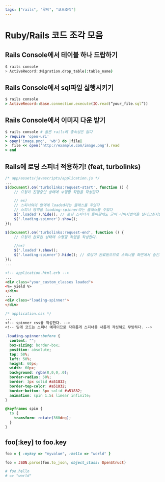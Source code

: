 ```yaml
---
tags: ["rails", "루비", "코드조각"]
---
```

# Ruby/Rails 코드 조각 모음

## Rails Console에서 테이블 하나 드랍하기

```bash
$ rails console
> ActiveRecord::Migration.drop_table(:table_name)
```

## Rails Console에서 sql파일 실행시키기

```ruby
$ rails console
> ActiveRecord::Base.connection.execute(IO.read(“your_file.sql”))
```

## Rails Console에서 이미지 다운 받기

```ruby
$ rails console # 물론 rails에 종속성은 없다
> require 'open-uri'
> open('image.png', 'wb') do |file|
>  file << open('http://example.com/image.png').read
> end
```

## Rails에 로딩 스피너 적용하기! (feat, turbolinks)


```javascript
/* app/assets/javascripts/application.js */
...
$(document).on('turbolinks:request-start', function () {
    // 요청이 진행중인 상태에 수행할 작업을 작성한다

    // ex)
    // 스피너외의 영역에 loaded라는 클래스를 주었다
    // 스피너 영역을 loading-spinner라는 클래스를 주었다
    $('.loaded').hide(); // 로딩 스피너가 돌아갈때도 굳이 나머지영역을 날리고싶지않다면 hide를 안해도 무방하다.
    $('.loading-spinner').show();
});

$(document).on('turbolinks:request-end', function () {
    // 요청이 완료된 상태에 수행할 작업을 작성한다.

    //ex)
    $('.loaded').show();
    $('.loading-spinner').hide(); // 로딩이 완료됬으므로 스피너를 화면에서 숨긴다.
});
...
```

```html
<!-- application.html.erb -->
...
<div class="your_custom_classes loaded">
<%= yield %>
</div>
...
<div class="loading-spinner">
</div>
```

```css
/* application.css */
...
<!-- spinner css를 작성한다. -->
<!-- 밑에 코드는 스피너 예제이므로 자유롭게 스피너를 새롭게 작성해도 무방하다. -->

.loading-spinner:before {
  content: "";
  box-sizing: border-box;
  position: absolute;
  top: 50%;
  left: 50%;
  height: 60px;
  width: 60px;
  background: rgba(0,0,0,.0);
  border-radius: 50%;
  border: 3px solid #a51832;
  border-top-color: #a51832;
  border-bottom: 3px solid #a51832;
  animation: spin 1.5s linear infinite;
}

@keyframes spin {
  to {
    transform: rotate(360deg);
  }
}
```

## foo[:key] to foo.key

```ruby
foo = { :mykey => "myvalue", :hello => "world" }

foo = JSON.parse(foo.to_json, object_class: OpenStruct)

# foo.hello
# => "world"
```

<TagLinks />

<Disqus />

